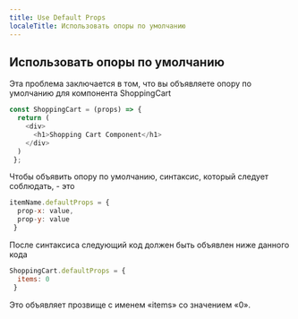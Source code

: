 ```yaml
---
title: Use Default Props
localeTitle: Использовать опоры по умолчанию
---
```

## Использовать опоры по умолчанию

Эта проблема заключается в том, что вы объявляете опору по умолчанию для компонента ShoppingCart

```javascript
const ShoppingCart = (props) => { 
  return ( 
    <div> 
      <h1>Shopping Cart Component</h1> 
    </div> 
  ) 
 }; 
```

Чтобы объявить опору по умолчанию, синтаксис, который следует соблюдать, - это

```javascript
itemName.defaultProps = { 
  prop-x: value, 
  prop-y: value 
 } 
```

После синтаксиса следующий код должен быть объявлен ниже данного кода

```javascript
ShoppingCart.defaultProps = { 
  items: 0 
 } 
```

Это объявляет прозвище с именем «items» со значением «0».